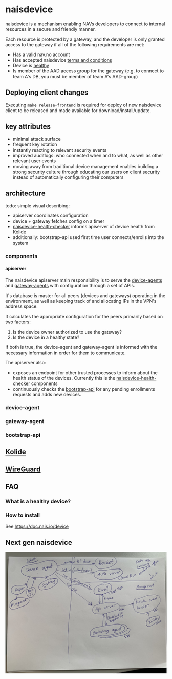 # naisdevice

naisdevice is a mechanism enabling NAVs developers to connect to internal resources in a secure and friendly manner.

Each resource is protected by a gateway, and the developer is only granted access to the gateway if all of the following requirements are met:
- Has a valid nav.no account
- Has accepted naisdevice [terms and conditions](https://naisdevice-approval.nais.io/)
- Device is [healthy](#what-is-a-healthy-device)
- Is member of the AAD access group for the gateway (e.g. to connect to team A's DB, you must be member of team A's AAD-group)

## Deploying client changes
Executing `make release-frontend` is required for deploy of new naisdevice client to be released and made available for download/install/update.

## key attributes

- minimal attack surface
- frequent key rotation
- instantly reacting to relevant security events
- improved auditlogs: who connected when and to what, as well as other relevant user events
- moving away from traditional device management enables building a strong security culture through educating our users on client security instead of automatically configuring their computers

## architecture

todo: simple visual describing:
- apiserver coordinates configuration
- device + gateway fetches config on a timer
- [naisdevice-health-checker](https://github.com/nais/naisdevice-health-checker) informs apiserver of device health from Kolide
- additionally: bootstrap-api used first time user connects/enrolls into the system

### components

#### apiserver
The naisdevice apiserver main responsibility is to serve the [device-agents](#device-agent) and [gateway-agents](#gateway-agent) with configuration through a set of APIs.

It's database is master for all peers (devices and gateways) operating in the environment, as well as keeping track of and allocating IPs in the VPN's address space.

It calculates the appropriate configuration for the peers primarily based on two factors:
1. Is the device owner authorized to use the gateway?
2. Is the device in a healthy state?

If both is true, the device-agent and gateway-agent is informed with the necessary information in order for them to communicate.

The apiserver also:
- exposes an endpoint for other trusted processes to inform about the health status of the devices. Currently this is the [naisdevice-health-checker](https://github.com/nais/naisdevice-health-checker) components
- continuously checks the [bootstrap-api](#bootstrap-api) for any pending enrollments requests and adds new devices.

### device-agent
### gateway-agent
### bootstrap-api

## [Kolide](https://www.kolide.com/)

## [WireGuard](https://www.wireguard.com)

## FAQ
### What is a healthy device?
### How to install
See https://doc.nais.io/device

## Next gen naisdevice

![Components](components.jpg)